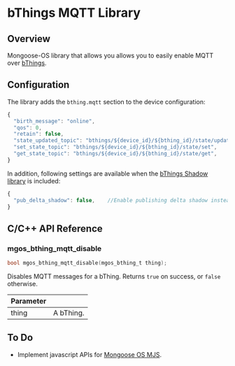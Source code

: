 # bThings MQTT Library
## Overview
Mongoose-OS library that allows you allows you to easily enable MQTT over [bThings](https://github.com/diy365-mgos/bthing).
## Configuration
The library adds the `bthing.mqtt` section to the device configuration:
```javascript
{
  "birth_message": "online",                                                // Default MQTT birth message
  "qos": 0,                                                                 // Default MQTT QOS value for publishing messages
  "retain": false,                                                          // Default MQTT retain value for publishing messages
  "state_updated_topic": "bthings/${device_id}/${bthing_id}/state/updated", //The the topic for publishing state updates
  "set_state_topic": "bthings/${device_id}/${bthing_id}/state/set",         // The the topic for receiving set-state messages
  "get_state_topic": "bthings/${device_id}/${bthing_id}/state/get",         // The the topic for getting the state
}
```
In addition, following settings are available when the [bThings Shadow library](https://github.com/diy365-mgos/bthing-shadow) is included:
```javascript
{
  "pub_delta_shadow": false,    //Enable publishing delta shadow instead of the full one
}
```
## C/C++ API Reference
### mgos_bthing_mqtt_disable
```c
bool mgos_bthing_mqtt_disable(mgos_bthing_t thing);
```
Disables MQTT messages for a bThing. Returns `true` on success, or `false` otherwise.

|Parameter||
|--|--| 
|thing|A bThing.|
## To Do
- Implement javascript APIs for [Mongoose OS MJS](https://github.com/mongoose-os-libs/mjs).
